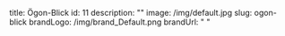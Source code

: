 title: Ögon-Blick
id: 11
description: ""
image: /img/default.jpg
slug: ogon-blick
brandLogo: /img/brand_Default.png
brandUrl: " "
